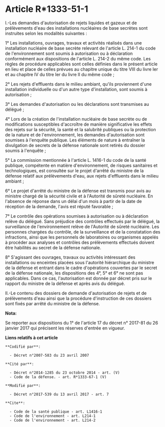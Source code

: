 # Article R*1333-51-1

I.-Les demandes d'autorisation de rejets liquides et gazeux et de prélèvements d'eau des installations nucléaires de base
secrètes sont instruites selon les modalités suivantes :

1° Les installations, ouvrages, travaux et activités réalisés dans une installation nucléaire de base secrète relevant de
l'article L. 214-1 du code de l'environnement sont soumis à autorisation ou à déclaration conformément aux dispositions de
l'article L. 214-2 du même code. Les règles de procédure applicables sont celles définies dans le présent article en lieu et
place de celles prévues au chapitre unique du titre VIII du livre Ier et au chapitre IV du titre Ier du livre II du même
code ;

2° Les rejets d'effluents dans le milieu ambiant, qu'ils proviennent d'une installation individuelle ou d'un autre type
d'installation, sont soumis à autorisation ;

3° Les demandes d'autorisation ou les déclarations sont transmises au délégué ;

4° Lors de la création de l'installation nucléaire de base secrète ou de modifications susceptibles d'accroître de manière
significative les effets des rejets sur la sécurité, la santé et la salubrité publiques ou la protection de la nature et de
l'environnement, les demandes d'autorisation sont soumises à l'enquête publique. Les éléments de nature à entraîner la
divulgation de secrets de la défense nationale sont retirés du dossier soumis à l'enquête ;

5° La commission mentionnée à l'article L. 1416-1 du code de la santé publique, compétente en matière d'environnement, de
risques sanitaires et technologiques, est consultée sur le projet d'arrêté du ministre de la défense relatif aux prélèvements
d'eau, aux rejets d'effluents dans le milieu ambiant ;

6° Le projet d'arrêté du ministre de la défense est transmis pour avis au ministre chargé de la sécurité civile et à
l'Autorité de sûreté nucléaire. En l'absence de réponse dans un délai d'un mois à partir de la date de réception de la
demande, l'avis est réputé favorable ;

7° Le contrôle des opérations soumises à autorisation ou à déclaration relève du délégué. Sans préjudice des contrôles
effectués par le délégué, la surveillance de l'environnement relève de l'Autorité de sûreté nucléaire. Les personnes chargées
du contrôle, de la surveillance et de la constatation des infractions, ainsi que les personnels de laboratoires ou organismes
appelés à procéder aux analyses et contrôles des prélèvements effectués doivent être habilités au secret de la défense
nationale.

8° S'agissant des ouvrages, travaux ou activités intéressant des installations ou enceintes placées sous l'autorité
hiérarchique du ministre de la défense et entrant dans le cadre d'opérations couvertes par le secret de la défense nationale,
les dispositions des 4°, 5° et 6° ne sont pas applicables. Dans ce cas, l'autorisation est donnée par décret pris sur le
rapport du ministre de la défense et après avis du délégué.

II.-Le contenu des dossiers de demande d'autorisation de rejets et de prélèvements d'eau ainsi que la procédure d'instruction
de ces dossiers sont fixés par arrêté du ministre de la défense.

**Nota:**

Se reporter aux dispositions du 1° de l'article 17 du décret n° 2017-81 du 26 janvier 2017 qui précisent les réserves
d'entrée en vigueur.

**Liens relatifs à cet article**

	**Codifié par**:

	  - Décret n°2007-583 du 23 avril 2007

	**Cité par**:

	  - Décret n°2014-1285 du 23 octobre 2014 - art. (V)
	  - Code de la défense. - art. R*1333-67-1 (V)

	**Modifié par**:

	  - Décret n°2017-539 du 13 avril 2017 - art. 7

	**Cite**:

	  - Code de la santé publique - art. L1416-1
	  - Code de l'environnement - art. L214-1
	  - Code de l'environnement - art. L214-2

